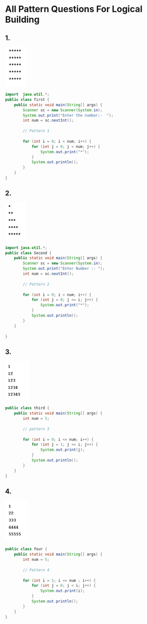 # All Pattern Questions For Logical Building 


## 1.   
![P1.webp](src%2FAssect%2FP1.webp)

```java
import  java.util.*;
public class first {
    public static void main(String[] args) {
        Scanner sc = new Scanner(System.in);
        System.out.print("Enter the number:-  ");
        int num = sc.nextInt();

        // Pattern 1

        for (int i = 0; i < num; i++) {
            for (int j = 0; j < num; j++) {
                System.out.print("*");
            }
            System.out.println();
        }
    }
}

```

## 2. 
![P2.webp](src%2FAssect%2FP2.webp)

```java
import java.util.*;
public class Second {
    public static void main(String[] args) {
        Scanner sc = new Scanner(System.in);
        System.out.print("Enter Number :- ");
        int num = sc.nextInt();

        // Pattern 2

        for (int i = 0; i < num; i++) {
            for (int j = 0; j <= i; j++) {
                System.out.print("*");
            }
            System.out.println();
        }
    }

}

```

## 3.
![P3.webp](src%2FAssect%2FP3.webp)

```java
public class third {
    public static void main(String[] args) {
        int num = 5;

        // pattern 3

        for (int i = 0; i <= num; i++) {
            for (int j = 1; j <= i; j++) {
                System.out.print(j);
            }
            System.out.println();
        }
    }
}

```

## 4. 
![P4.webp](src%2FAssect%2FP4.webp)

```java
public class four {
    public static void main(String[] args) {
        int num = 5;

        // Pattern 4

        for (int i = 1; i <= num ; i++) {
            for (int j = 0; j < i; j++) {
                System.out.print(i);
            }
            System.out.println();
        }
    }
}

```